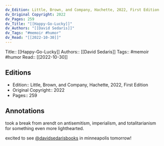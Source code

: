```yaml
---
dv_Edition: Little, Brown, and Company, Hachette, 2022, First Edition
dv_Original Copyright: 2022
dv_Pages: 259
dv_Title: "[[Happy-Go-Lucky]]"
dv_Authors: "[[David Sedaris]]"
dv_Tags: "#memoir #humor"
dv_Read: "[[2022-10-30]]"
---
```

Title:: [[Happy-Go-Lucky]]
Authors:: [[David Sedaris]]
Tags:: #memoir #humor
Read:: [[2022-10-30]]

## Editions
- Edition:: Little, Brown, and Company, Hachette, 2022, First Edition
- Original Copyright:: 2022
- Pages:: 259

## Annotations

took a break from arendt on antisemitism, imperialism, and totalitarianism for something even more lighthearted.   
  
excited to see [@davidsedarisbooks](https://www.instagram.com/davidsedarisbooks/) in minneapolis tomorrow!